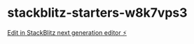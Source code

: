 # stackblitz-starters-w8k7vps3

[Edit in StackBlitz next generation editor ⚡️](https://stackblitz.com/~/github.com/carlos-edu2367/stackblitz-starters-w8k7vps3)
